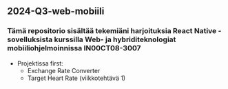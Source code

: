 ## 2024-Q3-web-mobiili

### Tämä repositorio sisältää tekemiäni harjoituksia React Native -sovelluksista kurssilla Web- ja hybriditeknologiat mobiiliohjelmoinnissa IN00CT08-3007

- Projektissa first:
  - Exchange Rate Converter
  - Target Heart Rate (viikkotehtävä 1)

  
